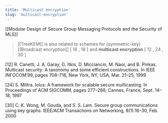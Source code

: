 ```yaml
---
title: 'Multicast encryption'
slug: 'multicast-encryption'
---
```


[[Modular Design of Secure Group Messaging Protocols and the Security of MLS]]
> [[TreeKEM]] is also related to schemes for (symmetric-key) [[Broadcast encryption]] [ 16 , 18 ] and **multicast encryption** [ 12 , 24 , 30 ]

[12] R. Canetti, J. A. Garay, G. Itkis, D. Micciancio, M. Naor, and B. Pinkas. Multicast security: A taxonomy and some efficient constructions. In IEEE INFOCOM’99, pages 708–716, New York, NY, USA, Mar. 21–25, 1999

[24] S. Mittra. Iolus: A framework for scalable secure multicasting. In Proceedings of ACM SIGCOMM, pages 277–288, Cannes, France, Sept. 14–18, 1997

[30] C. K. Wong, M. Gouda, and S. S. Lam. Secure group communications using key graphs. IEEE/ACM Transactions on Networking, 8(1):16–30, Feb. 2000